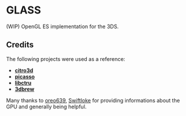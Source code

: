 # GLASS

(WIP) OpenGL ES implementation for the 3DS.

## Credits

The following projects were used as a reference:

- **[citro3d](https://github.com/devkitPro/citro3d)**
- **[picasso](https://github.com/devkitPro/picasso)**
- **[libctru](https://github.com/devkitPro/libctru)**
- **[3dbrew](https://www.3dbrew.org/wiki/Main_Page)**

Many thanks to [oreo639](https://github.com/oreo639), [Swiftloke](https://github.com/Swiftloke/) for providing informations about the GPU and generally being helpful.